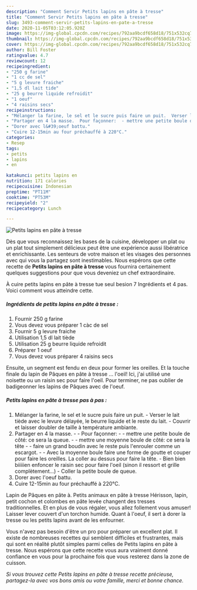 ```yaml
---
description: "Comment Servir Petits lapins en pâte à tresse"
title: "Comment Servir Petits lapins en pâte à tresse"
slug: 3493-comment-servir-petits-lapins-en-pate-a-tresse
date: 2020-11-05T03:12:05.920Z
image: https://img-global.cpcdn.com/recipes/792aa9bcdf658d18/751x532cq70/petits-lapins-en-pate-a-tresse-photo-principale-de-la-recette.jpg
thumbnail: https://img-global.cpcdn.com/recipes/792aa9bcdf658d18/751x532cq70/petits-lapins-en-pate-a-tresse-photo-principale-de-la-recette.jpg
cover: https://img-global.cpcdn.com/recipes/792aa9bcdf658d18/751x532cq70/petits-lapins-en-pate-a-tresse-photo-principale-de-la-recette.jpg
author: Bill Foster
ratingvalue: 4.7
reviewcount: 12
recipeingredient:
- "250 g farine"
- "1 cc de sel"
- "5 g levure fraiche"
- "1,5 dl lait tide"
- "25 g beurre liquide refroidit"
- "1 oeuf"
- "4 raisins secs"
recipeinstructions:
- "Mélanger la farine, le sel et le sucre puis faire un puit.  Verser le lait tiède avec le levure délayée, le beurre liquide et le reste du lait. Couvrir et laisser doubler de taille à température ambiante."
- "Partager en 4 la masse.  Pour façonner:  - mettre une petite boule de côté: ce sera la queue. - mettre une moyenne boule de côté: ce sera la tête - faire un grand boudin avec le reste puis l&#39;enrouler comme un escargot.  Avec la moyenne boule faire une forme de goutte et couper pour faire les oreilles. La coller au dessus pour faire la tête.  Bien bien biiiiien enfoncer le raisin sec pour faire l&#39;oeil (sinon il ressort et grille complètement...) Coller la petite boule de queue."
- "Dorer avec l&#39;oeuf battu."
- "Cuire 12-15min au four préchauffé à 220°C."
categories:
- Resep
tags:
- petits
- lapins
- en

katakunci: petits lapins en 
nutrition: 171 calories
recipecuisine: Indonesian
preptime: "PT11M"
cooktime: "PT53M"
recipeyield: "2"
recipecategory: Lunch

---
```



![Petits lapins en pâte à tresse](https://img-global.cpcdn.com/recipes/792aa9bcdf658d18/751x532cq70/petits-lapins-en-pate-a-tresse-photo-principale-de-la-recette.jpg)

Dès que vous reconnaissez les bases de la cuisine, développer un plat ou un plat tout simplement délicieux peut être une expérience aussi libératrice et enrichissante. Les senteurs de votre maison et les visages des personnes avec qui vous la partagez sont inestimables. Nous espérons que cette recette de <strong> Petits lapins en pâte à tresse </strong> vous fournira certainement quelques suggestions pour que vous deveniez un chef extraordinaire.

<!--inarticleads1-->

À cuire petits lapins en pâte à tresse tue seul besion 7 Ingrédients et 4 pas. Voici comment vous atteindre cette.

##### Ingrédients de petits lapins en pâte à tresse :

1. Fournir 250 g farine
1. Vous devez vous préparer 1 càc de sel
1. Fournir 5 g levure fraiche
1. Utilisation 1,5 dl lait tiède
1. Utilisation 25 g beurre liquide refroidit
1. Préparer 1 oeuf
1. Vous devez vous préparer 4 raisins secs


Ensuite, un segment est fendu en deux pour former les oreilles. Et la touche finale du lapin de Pâques en pâte à tresse … l&#39;oeil! Ici, j&#39;ai utilisé une noisette ou un raisin sec pour faire l&#39;oeil. Pour terminer, ne pas oublier de badigeonner les lapins de Pâques avec de l&#39;oeuf. 

<!--inarticleads2-->

##### Petits lapins en pâte à tresse pas à pas :

1. Mélanger la farine, le sel et le sucre puis faire un puit.  - Verser le lait tiède avec le levure délayée, le beurre liquide et le reste du lait. - Couvrir et laisser doubler de taille à température ambiante.
1. Partager en 4 la masse. -  - Pour façonner:  - - mettre une petite boule de côté: ce sera la queue. - - mettre une moyenne boule de côté: ce sera la tête - - faire un grand boudin avec le reste puis l&#39;enrouler comme un escargot. -  - Avec la moyenne boule faire une forme de goutte et couper pour faire les oreilles. La coller au dessus pour faire la tête.  - Bien bien biiiiien enfoncer le raisin sec pour faire l&#39;oeil (sinon il ressort et grille complètement...) - Coller la petite boule de queue.
1. Dorer avec l&#39;oeuf battu.
1. Cuire 12-15min au four préchauffé à 220°C.


Lapin de Pâques en pâte à. Petits animaux en pâte à tresse Hérisson, lapin, petit cochon et colombes en pâte levée changent des tresses traditionnelles. Et en plus de vous régaler, vous allez follement vous amuser! Laisser lever couvert d&#39;un torchon humide. Quant à l&#39;oeuf, il sert à dorer la tresse ou les petits lapins avant de les enfourner. 

<!--inarticleads1-->

<p>
Vous n'avez pas besoin d'être un pro pour préparer un excellent plat. Il existe de nombreuses recettes qui semblent difficiles et frustrantes, mais qui sont en réalité plutôt simples parmi celles de Petits lapins en pâte à tresse. Nous espérons que cette recette vous aura vraiment donné confiance en vous pour la prochaine fois que vous resterez dans la zone de cuisson.
</p>

<p>
<i>Si vous trouvez cette Petits lapins en pâte à tresse recette précieuse, partagez-la avec vos bons amis ou votre famille, merci et bonne chance.</i>
</p>
